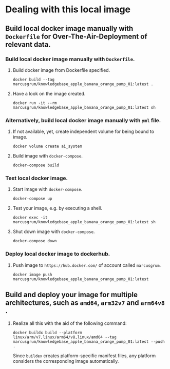 
# Dealing with this local image

## Build local docker image manually with `Dockerfile` for Over-The-Air-Deployment of relevant data.

### Build local docker image manually with `Dockerfile`.

1. Build docker image from Dockerfile specified.

    ```
    docker build --tag marcusgrum/knowledgebase_apple_banana_orange_pump_01:latest .
    ```

1. Have a look on the image created.    
    
    ```
    docker run -it --rm marcusgrum/knowledgebase_apple_banana_orange_pump_01:latest sh
    ```

### Alternatively, build local docker image manually with `yml` file.

1. If not available, yet, create independent volume for being bound to image.

    ```
    docker volume create ai_system
    ```
    
1. Build image with `docker-compose`.
    
    ```
    docker-compose build
    ```

### Test local docker image.

1. Start image with `docker-compose`.
    
    ```
    docker-compose up
    ```

1. Test your image, e.g. by executing a shell.

    ```
    docker exec -it marcusgrum/knowledgebase_apple_banana_orange_pump_01:latest sh
    ```
    
1. Shut down image with `docker-compose`.
    
    ```
    docker-compose down
    ```

### Deploy local docker image to dockerhub.
 
1. Push image to `https://hub.docker.com/` of account called `marcusgrum`.
    
    ```
    docker image push marcusgrum/knowledgebase_apple_banana_orange_pump_01:latest
    ```
    
## Build and deploy your image for multiple architectures, such as `amd64`, `arm32v7` and `arm64v8 `.

1. Realize all this with the aid of the following command:

    ```
    docker buildx build --platform linux/arm/v7,linux/arm64/v8,linux/amd64 --tag marcusgrum/knowledgebase_apple_banana_orange_pump_01:latest --push  .
    
    ```
    
    Since `buildex` creates platform-specific manifest files, any platform considers the corresponding image automatically.
